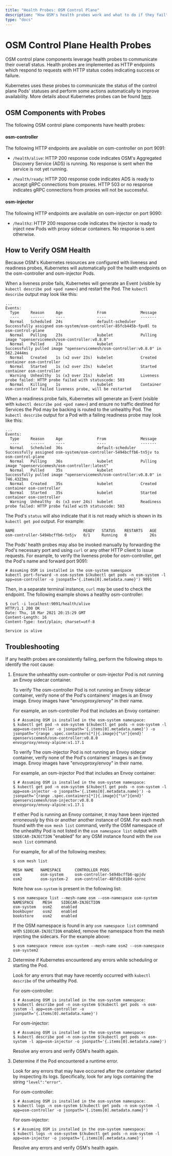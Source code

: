 ```yaml
---
title: "Health Probes: OSM Control Plane"
description: "How OSM's health probes work and what to do if they fail"
type: "docs"
---
```


# OSM Control Plane Health Probes

OSM control plane components leverage health probes to communicate their overall status. Health probes are implemented as HTTP endpoints which respond to requests with HTTP status codes indicating success or failure.

Kubernetes uses these probes to communicate the status of the control plane Pods' statuses and perform some actions automatically to improve availability. More details about Kubernetes probes can be found [here](https://kubernetes.io/docs/tasks/configure-pod-container/configure-liveness-readiness-startup-probes/).

## OSM Components with Probes

The following OSM control plane components have health probes:

#### osm-controller

The following HTTP endpoints are available on osm-controller on port 9091:

- `/health/alive`: HTTP 200 response code indicates OSM's Aggregated Discovery Service (ADS) is running. No response is sent when the service is not yet running.

- `/health/ready`: HTTP 200 response code indicates ADS is ready to accept gRPC connections from proxies. HTTP 503 or no response indicates gRPC connections from proxies will not be successful.

#### osm-injector

The following HTTP endpoints are available on osm-injector on port 9090:

- `/healthz`: HTTP 200 response code indicates the injector is ready to inject new Pods with proxy sidecar containers. No response is sent otherwise.

## How to Verify OSM Health

Because OSM's Kubernetes resources are configured with liveness and readiness probes, Kubernetes will automatically poll the health endpoints on the osm-controller and osm-injector Pods.

When a liveness probe fails, Kubernetes will generate an Event (visible by `kubectl describe pod <pod name>`) and restart the Pod. The `kubectl describe` output may look like this:

```
...
Events:
  Type     Reason     Age               From               Message
  ----     ------     ----              ----               -------
  Normal   Scheduled  24s               default-scheduler  Successfully assigned osm-system/osm-controller-85fcb445b-fpv8l to osm-control-plane
  Normal   Pulling    23s               kubelet            Pulling image "openservicemesh/osm-controller:v0.8.0"
  Normal   Pulled     23s               kubelet            Successfully pulled image "openservicemesh/osm-controller:v0.8.0" in 562.2444ms
  Normal   Created    1s (x2 over 23s)  kubelet            Created container osm-controller
  Normal   Started    1s (x2 over 23s)  kubelet            Started container osm-controller
  Warning  Unhealthy  1s (x3 over 21s)  kubelet            Liveness probe failed: HTTP probe failed with statuscode: 503
  Normal   Killing    1s                kubelet            Container osm-controller failed liveness probe, will be restarted
```

When a readiness probe fails, Kubernetes will generate an Event (visible with `kubectl describe pod <pod name>`) and ensure no traffic destined for Services the Pod may be backing is routed to the unhealthy Pod. The `kubectl describe` output for a Pod with a failing readiness probe may look like this:

```
...
Events:
  Type     Reason     Age               From               Message
  ----     ------     ----              ----               -------
  Normal   Scheduled  36s               default-scheduler  Successfully assigned osm-system/osm-controller-5494bcffb6-tn5jv to osm-control-plane
  Normal   Pulling    36s               kubelet            Pulling image "openservicemesh/osm-controller:latest"
  Normal   Pulled     35s               kubelet            Successfully pulled image "openservicemesh/osm-controller:v0.8.0" in 746.4323ms
  Normal   Created    35s               kubelet            Created container osm-controller
  Normal   Started    35s               kubelet            Started container osm-controller
  Warning  Unhealthy  4s (x3 over 24s)  kubelet            Readiness probe failed: HTTP probe failed with statuscode: 503
```

The Pod's `status` will also indicate that it is not ready which is shown in its `kubectl get pod` output. For example:

```
NAME                              READY   STATUS    RESTARTS   AGE
osm-controller-5494bcffb6-tn5jv   0/1     Running   0          26s
```

The Pods' health probes may also be invoked manually by forwarding the Pod's necessary port and using `curl` or any other HTTP client to issue requests. For example, to verify the liveness probe for osm-controller, get the Pod's name and forward port 9091:

```
# Assuming OSM is installed in the osm-system namespace
kubectl port-forward -n osm-system $(kubectl get pods -n osm-system -l app=osm-controller -o jsonpath='{.items[0].metadata.name}') 9091
```

Then, in a separate terminal instance, `curl` may be used to check the endpoint. The following example shows a healthy osm-controller:

```console
$ curl -i localhost:9091/health/alive
HTTP/1.1 200 OK
Date: Thu, 18 Mar 2021 20:15:29 GMT
Content-Length: 16
Content-Type: text/plain; charset=utf-8

Service is alive
```

## Troubleshooting

If any health probes are consistently failing, perform the following steps to identify the root cause:

1. Ensure the unhealthy osm-controller or osm-injector Pod is not running an Envoy sidecar container.

    To verify The osm-controller Pod is not running an Envoy sidecar container, verify none of the Pod's containers' images is an Envoy image. Envoy images have "envoyproxy/envoy" in their name.

    For example, an osm-controller Pod that includes an Envoy container:
    ```console
    $ # Assuming OSM is installed in the osm-system namespace:
    $ kubectl get pod -n osm-system $(kubectl get pods -n osm-system -l app=osm-controller -o jsonpath='{.items[0].metadata.name}') -o jsonpath='{range .spec.containers[*]}{.image}{"\n"}{end}'
    openservicemesh/osm-controller:v0.8.0
    envoyproxy/envoy-alpine:v1.17.1
    ```

    To verify The osm-injector Pod is not running an Envoy sidecar container, verify none of the Pod's containers' images is an Envoy image. Envoy images have "envoyproxy/envoy" in their name.

    For example, an osm-injector Pod that includes an Envoy container:
    ```console
    $ # Assuming OSM is installed in the osm-system namespace:
    $ kubectl get pod -n osm-system $(kubectl get pods -n osm-system -l app=osm-injector -o jsonpath='{.items[0].metadata.name}') -o jsonpath='{range .spec.containers[*]}{.image}{"\n"}{end}'
    openservicemesh/osm-injector:v0.8.0
    envoyproxy/envoy-alpine:v1.17.1
    ```

    If either Pod is running an Envoy container, it may have been injected erroneously by this or another another instance of OSM. For each mesh found with the `osm mesh list` command, verify the OSM namespace of the unhealthy Pod is not listed in the `osm namespace list` output with `SIDECAR-INJECTION` "enabled" for any OSM instance found with the `osm mesh list` command.

    For example, for all of the following meshes:

    ```console
    $ osm mesh list
    
    MESH NAME   NAMESPACE      CONTROLLER PODS
    osm         osm-system     osm-controller-5494bcffb6-qpjdv
    osm2        osm-system-2   osm-controller-48fd3c810d-sornc
    ```

    Note how `osm-system` is present in the following list:

    ```console
    $ osm namespace list --mesh-name osm --osm-namespace osm-system
    NAMESPACE    MESH    SIDECAR-INJECTION
    osm-system   osm2    enabled
    bookbuyer    osm2    enabled
    bookstore    osm2    enabled
    ```

    If the OSM namespace is found in any `osm namespace list` command with `SIDECAR-INJECTION` enabled, remove the namespace from the mesh injecting the sidecars. For the example above:

    ```console
    $ osm namespace remove osm-system --mesh-name osm2 --osm-namespace osm-system2
    ```

1. Determine if Kubernetes encountered any errors while scheduling or starting the Pod.

    Look for any errors that may have recently occurred with `kubectl describe` of the unhealthy Pod.

    For osm-controller:

    ```console
    $ # Assuming OSM is installed in the osm-system namespace:
    $ kubectl describe pod -n osm-system $(kubectl get pods -n osm-system -l app=osm-controller -o jsonpath='{.items[0].metadata.name}')
    ```

    For osm-injector:

    ```console
    $ # Assuming OSM is installed in the osm-system namespace:
    $ kubectl describe pod -n osm-system $(kubectl get pods -n osm-system -l app=osm-injector -o jsonpath='{.items[0].metadata.name}')
    ```

    Resolve any errors and verify OSM's health again.

1. Determine if the Pod encountered a runtime error.

    Look for any errors that may have occurred after the container started by inspecting its logs. Specifically, look for any logs containing the string `"level":"error"`.

    For osm-controller:

    ```console
    $ # Assuming OSM is installed in the osm-system namespace:
    $ kubectl logs -n osm-system $(kubectl get pods -n osm-system -l app=osm-controller -o jsonpath='{.items[0].metadata.name}')
    ```

    For osm-injector:

    ```console
    $ # Assuming OSM is installed in the osm-system namespace:
    $ kubectl logs -n osm-system $(kubectl get pods -n osm-system -l app=osm-injector -o jsonpath='{.items[0].metadata.name}')
    ```

    Resolve any errors and verify OSM's health again.
